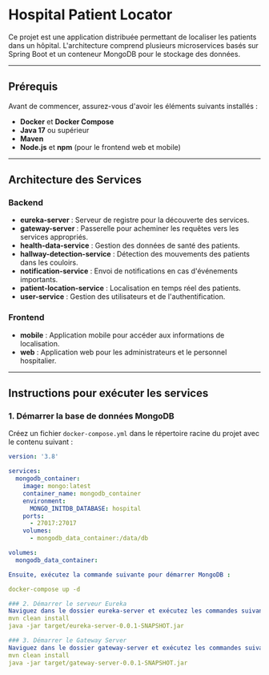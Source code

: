 # Hospital Patient Locator

Ce projet est une application distribuée permettant de localiser les patients dans un hôpital. L'architecture comprend plusieurs microservices basés sur Spring Boot et un conteneur MongoDB pour le stockage des données.

---

## Prérequis

Avant de commencer, assurez-vous d'avoir les éléments suivants installés :

- **Docker** et **Docker Compose**
- **Java 17** ou supérieur
- **Maven**
- **Node.js** et **npm** (pour le frontend web et mobile)

---

## Architecture des Services

### Backend
- **eureka-server** : Serveur de registre pour la découverte des services.
- **gateway-server** : Passerelle pour acheminer les requêtes vers les services appropriés.
- **health-data-service** : Gestion des données de santé des patients.
- **hallway-detection-service** : Détection des mouvements des patients dans les couloirs.
- **notification-service** : Envoi de notifications en cas d'événements importants.
- **patient-location-service** : Localisation en temps réel des patients.
- **user-service** : Gestion des utilisateurs et de l'authentification.

### Frontend
- **mobile** : Application mobile pour accéder aux informations de localisation.
- **web** : Application web pour les administrateurs et le personnel hospitalier.

---

## Instructions pour exécuter les services

### 1. Démarrer la base de données MongoDB

Créez un fichier `docker-compose.yml` dans le répertoire racine du projet avec le contenu suivant :

```yaml
version: '3.8'

services:
  mongodb_container:
    image: mongo:latest
    container_name: mongodb_container
    environment:
      MONGO_INITDB_DATABASE: hospital
    ports:
      - 27017:27017
    volumes:
      - mongodb_data_container:/data/db

volumes:
  mongodb_data_container:

Ensuite, exécutez la commande suivante pour démarrer MongoDB :

docker-compose up -d

### 2. Démarrer le serveur Eureka
Naviguez dans le dossier eureka-server et exécutez les commandes suivantes :
mvn clean install
java -jar target/eureka-server-0.0.1-SNAPSHOT.jar

### 3. Démarrer le Gateway Server
Naviguez dans le dossier gateway-server et exécutez les commandes suivantes:
mvn clean install
java -jar target/gateway-server-0.0.1-SNAPSHOT.jar







